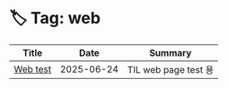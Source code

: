 # 🏷️ Tag: web

| Title | Date | Summary |
|-------|------|---------|
| [Web test](2025/06/24-web-test.md) | 2025-06-24 | TIL web page test 용 |
